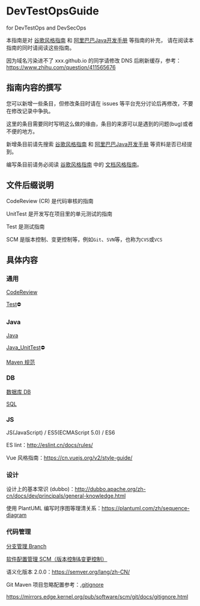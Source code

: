 # DevTestOpsGuide
for DevTestOps and DevSecOps

本指南是对 [谷歌风格指南][styleguide] 和 [阿里巴巴Java开发手册][p3c] 等指南的补充，
请在阅读本指南的同时请阅读这些指南。

因为域名污染进不了 xxx.github.io 的同学请修改 DNS 后刷新缓存，参考： 
https://www.zhihu.com/question/411565676

[styleguide]:https://github.com/google/styleguide
[p3c]:https://github.com/alibaba/p3c

## 指南内容的撰写

您可以新增一些条目，但修改条目时请在 issues 等平台充分讨论后再修改，不要在修改记录中争执。

这里的条目需要同时写明这么做的缘由，条目的来源可以是遇到的问题(bug)或者不便的地方。

新增条目前请先搜索 [谷歌风格指南][styleguide] 和 [阿里巴巴Java开发手册][p3c] 等资料是否已经提到。

编写条目前请务必阅读 [谷歌风格指南][styleguide] 中的 [文档风格指南][docguide]。

[docguide]:https://github.com/google/styleguide/blob/gh-pages/docguide/style.md


## 文件后缀说明

CodeReview (CR) 是代码审核的指南

UnitTest 是开发写在项目里的单元测试的指南

Test 是测试指南

SCM 是版本控制、变更控制等，例如`Git`、`SVN`等，也称为`CVS`或`VCS`


## 具体内容


### 通用

[CodeReview](md/CodeReview.md)

[Test](md/Test.md)⛔


### Java

[Java](md/Java.md)

[Java_UnitTest](md/Java_UnitTest.md)⛔

[Maven 规范](md/Maven.md)


### DB

[数据库 DB](md/DB.md)

[SQL](md/SQL.md)


### JS
JS(JavaScript) / ES5(ECMAScript 5.0) / ES6

ES lint：http://eslint.cn/docs/rules/

Vue 风格指南：https://cn.vuejs.org/v2/style-guide/


### 设计

设计上的基本常识 (dubbo)：http://dubbo.apache.org/zh-cn/docs/dev/principals/general-knowledge.html

使用 PlantUML 编写时序图等理清关系：https://plantuml.com/zh/sequence-diagram


### 代码管理

[分支管理 Branch](md/Branch.md)

[软件配置管理 SCM（版本控制&变更控制）](md/SCM.md)

语义化版本 2.0.0：https://semver.org/lang/zh-CN/

Git Maven 项目忽略配置参考：[.gitignore](.gitignore)

https://mirrors.edge.kernel.org/pub/software/scm/git/docs/gitignore.html